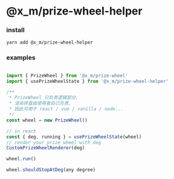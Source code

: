 # @x_m/prize-wheel-helper

### install
```
yarn add @x_m/prize-wheel-helper
```

### examples

``` typescript

import { PrizeWheel } from '@x_m/prize-wheel'
import { usePrizeWheelState } from '@x_m/prize-wheel-helper'

/**
 * PrizeWheel 只负责逻辑部分,
 * 渲染转盘由使用者自己负责,
 * 因此可用于 react / vue / vanilla / node...
 */
const wheel = new PrizeWheel()

// in react
const { deg, running } = usePrizeWheelState(wheel)
// render your prize wheel with deg
CustomPrizeWheelRenderer(deg)

wheel.run()

wheel.shouldStopAtDeg(any degree)

```
